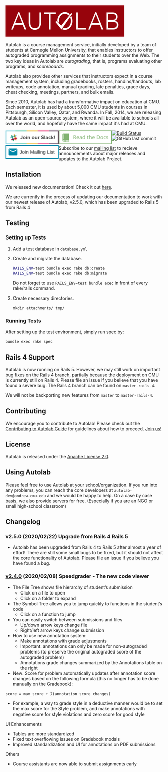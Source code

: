 <a href="http://autolabproject.com">
  <img src="public/images/autolab_banner.svg" width="380px" height="100px">
</a>

Autolab is a course management service, initially developed by a team of students at Carnegie Mellon University, that enables instructors to offer autograded programming assignments to their students over the Web. The two key ideas in Autolab are *autograding*, that is, programs evaluating other programs, and *scoreboards*.

Autolab also provides other services that instructors expect in a course management system, including gradebooks, rosters, handins/handouts, lab writeups, code annotation, manual grading, late penalties, grace days, cheat checking, meetings, partners, and bulk emails.

Since 2010, Autolab has had a transformative impact on education at CMU. Each semester, it is used by about 5,000 CMU students in courses in Pittsburgh, Silicon Valley, Qatar, and Rwanda. In Fall, 2014, we are releasing Autolab as an open-source system, where it will be available to schools all over the world, and hopefully have the same impact it's had at CMU.


<p>
<a href="https://autolab-slack.herokuapp.com" style="float:left">
  <img src="public/images/join_slack.svg" width="170px" height="44px">
</a>

<a href="https://autolab.github.io/docs/" style="float:left">
  <img src="public/images/read_the_docs.svg" width="170px" height="44px">
</a>

<a href="https://groups.google.com/forum/#!forum/autolabproject/join" style="float:left">
 <img src="public/images/mailing_list.svg" width="170px" height="44px">
</a>

</p>

[![Build Status](https://travis-ci.org/autolab/Autolab.svg)](https://travis-ci.org/autolab/Autolab)
![GitHub last commit](https://img.shields.io/github/last-commit/autolab/Autolab)

Subscribe to our [mailing list](https://groups.google.com/forum/#!forum/autolabproject/join) to recieve announcements about major releases and updates to the Autolab Project.

## Installation

We released new documentation! Check it out [here](https://autolab.github.io/docs).

We are currently in the process of updating our documentation to work with our newest release of Autolab, v2.5.0, which has been upgraded to Rails 5 from Rails 4

## Testing

### Setting up Tests

1. Add a test database in `database.yml`

2. Create and migrate the database.
	```sh
	RAILS_ENV=test bundle exec rake db:create
	RAILS_ENV=test bundle exec rake db:migrate
	```
   Do not forget to use `RAILS_ENV=test bundle exec` in front of every rake/rails command.

3. Create necessary directories.

	```
	mkdir attachments/ tmp/
	```

### Running Tests

After setting up the test environment, simply run spec by:

```sh
bundle exec rake spec
```

## Rails 4 Support
Autolab is now running on Rails 5. However, we may still work on important bug fixes on the Rails 4 branch,
 partially because the deployment on CMU is currently still on Rails 4. Please file an issue
  if you believe that you have found a severe bug. The Rails 4 branch
 can be found on `master-rails-4`. 
 
 We will not be backporting new features from `master` to `master-rails-4`.

## Contributing

We encourage you to contribute to Autolab! Please check out the
[Contributing to Autolab Guide](https://github.com/autolab/Autolab/blob/master/CONTRIBUTING.md) for guidelines about how to proceed. [Join us!](http://contributors.autolabproject.org)



## License

Autolab is released under the [Apache License 2.0](http://opensource.org/licenses/Apache-2.0).

## Using Autolab

Please feel free to use Autolab at your school/organization. If you run into any problems, you can reach the core developers at `autolab-dev@andrew.cmu.edu` and we would be happy to help. On a case by case basis, we also provide servers for free. (Especially if you are an NGO or small high-school classroom)


## Changelog

### v2.5.0 (2020/02/22) Upgrade from Rails 4 Rails 5
- Autolab has been upgraded from Rails 4 to Rails 5 after almost a year of effort! There are still some small
bugs to be fixed, but it should not affect the core functionality of Autolab. Please file an issue if you believe
you have found a bug.


### [v2.4.0](https://github.com/autolab/Autolab/releases/tag/v2.4.0) (2020/02/08) Speedgrader - The new code viewer 
- The File Tree shows file hierarchy of student’s submission 
  - Click on a file to open 
  - Click on a folder to expand 
- The Symbol Tree allows you to jump quickly to functions in the student’s code 
  - Click on a function to jump 
- You can easily switch between submissions and files 
  - Up/down arrow keys change file 
  - Right/left arrow keys change submission 
- How to use new annotation system: 
  - Make annotations with grade adjustments 
  - Important: annotations can only be made for non-autograded problems (to preserve the original autograded score of the autograded problem) 
  - Annotations grade changes summarized by the Annotations table on the right 
- New: Score for problem automatically updates after annotation score changes based on the following formula (this no longer has to be done manually on the Gradebook): 

 `score = max_score + ∑(annotation score changes) `
- For example, a way to grade style in a deductive manner would be to set the max score for the Style problem, and make annotations with negative score for style violations and zero score for good style 

UI Enhancements 
- Tables are more standardized 
- Fixed text overflowing issues on Gradebook modals 
- Improved standardization and UI for annotations on PDF submissions 

Others 
- Course assistants are now able to submit assignments early 
